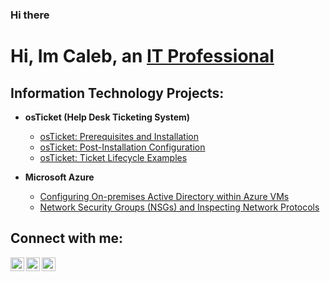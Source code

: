 ### Hi there 

 <h1>Hi, Im Caleb, an <a href="www.linkedin.com/in/caleb-williamswade-906891197">IT Professional</a></h1>

<h2> Information Technology Projects:</h2>

- <b>osTicket (Help Desk Ticketing System)</b>

  - [osTicket: Prerequisites and Installation](https://github.com/chi2k17/OsTicket)
  - [osTicket: Post-Installation Configuration](https://github.com/chi2k17/Post-install--Config)
  - [osTicket: Ticket Lifecycle Examples](https://github.com/chi2k17/Ticket---Life-cycle)
- <b>Microsoft Azure</b>
  - [Configuring On-premises Active Directory within Azure VMs](https://github.com/joshmadakorcc/configure-ad)
  - [Network Security Groups (NSGs) and Inspecting Network Protocols](https://github.com/joshmadakorcc/azure-network-protocols)

<h2>Connect with me:</h2>

[<img align="left" alt="Josh | Twitter" width="22px" src="https://cdn.jsdelivr.net/npm/simple-icons@v3/icons/twitter.svg" />][twitter]
[<img align="left" alt="Josh | LinkedIn" width="22px" src="https://cdn.jsdelivr.net/npm/simple-icons@v3/icons/linkedin.svg" />][linkedin]
[<img align="left" alt="Josh | Instagram" width="22px" src="https://cdn.jsdelivr.net/npm/simple-icons@v3/icons/instagram.svg" />][instagram]

[twitter]: https://twitter.com/Josh
[instagram]: https://www.instagram.com/Josh
[linkedin]: www.linkedin.com/in/caleb-williamswade-906891197
